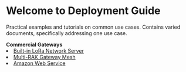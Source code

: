 # Welcome to Deployment Guide

Practical examples and tutorials on common use cases. Contains varied documents, specifically addressing one use case.

<summary><b>Commercial Gateways</b></summary> 
<li><a href="/en-us/deployment-guide/build-in-lora-server/">Built-in LoRa Network Server</a></li>
<li><a href="/en-us/deployment-guide/multi-rak-gateway-mesh/">Multi-RAK Gateway Mesh</a></li>
<li><a href="/en-us/deployment-guide/amazon-web-service/">Amazon Web Service</a></li>
<!---
<br>
<summary><b>LPWAN Nodes</b></summary> 
<li><a href="/en-us/deployment-guide/connecting-to-ubidots/">Ubidots Intergration</a></li>
-->